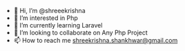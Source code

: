 - 👋 Hi, I’m @shreeekrishna
- 👀 I’m interested in Php
- 🌱 I’m currently learning Laravel
- 💞️ I’m looking to collaborate on Any Php Project 
- 📫 How to reach me shreekrishna.shankhwar@gmail.com

<!---
shreeekrishna/shreeekrishna is a ✨ special ✨ repository because its `README.md` (this file) appears on your GitHub profile.
You can click the Preview link to take a look at your changes.
--->
